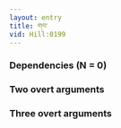 ```yaml
---
layout: entry
title: གབ་
vid: Hill:0199
---
```

### Dependencies (N = 0)


### Two overt arguments


### Three overt arguments
